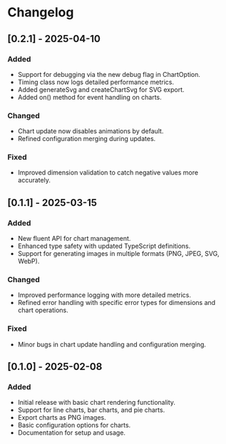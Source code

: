 # Changelog

## [0.2.1] - 2025-04-10
### Added
- Support for debugging via the new debug flag in ChartOption.
- Timing class now logs detailed performance metrics.
- Added generateSvg and createChartSvg for SVG export.
- Added on() method for event handling on charts.

### Changed
- Chart update now disables animations by default.
- Refined configuration merging during updates.

### Fixed
- Improved dimension validation to catch negative values more accurately.

## [0.1.1] - 2025-03-15
### Added
- New fluent API for chart management.
- Enhanced type safety with updated TypeScript definitions.
- Support for generating images in multiple formats (PNG, JPEG, SVG, WebP).

### Changed
- Improved performance logging with more detailed metrics.
- Refined error handling with specific error types for dimensions and chart operations.

### Fixed
- Minor bugs in chart update handling and configuration merging.

## [0.1.0] - 2025-02-08
### Added
- Initial release with basic chart rendering functionality.
- Support for line charts, bar charts, and pie charts.
- Export charts as PNG images.
- Basic configuration options for charts.
- Documentation for setup and usage.